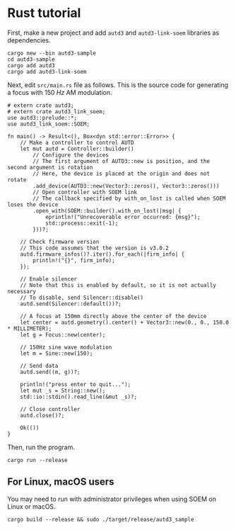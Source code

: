 # Rust tutorial

First, make a new project and add `autd3` and `autd3-link-soem` libraries as dependencies.

```shell
cargo new --bin autd3-sample
cd autd3-sample
cargo add autd3
cargo add autd3-link-soem
```

Next, edit `src/main.rs` file as follows.
This is the source code for generating a focus with $\SI{150}{Hz}$ AM modulation. 

```rust,should_panic,filename=main.rs,edition2021
# extern crate autd3;
# extern crate autd3_link_soem;
use autd3::prelude::*;
use autd3_link_soem::SOEM;

fn main() -> Result<(), Box<dyn std::error::Error>> {
    // Make a controller to control AUTD
    let mut autd = Controller::builder()
        // Configure the devices
        // The first argument of AUTD3::new is position, and the second argument is rotation
        // Here, the device is placed at the origin and does not rotate
        .add_device(AUTD3::new(Vector3::zeros(), Vector3::zeros()))
        // Open controller with SOEM link
        // The callback specified by with_on_lost is called when SOEM loses the device
        .open_with(SOEM::builder().with_on_lost(|msg| {
            eprintln!("Unrecoverable error occurred: {msg}");
            std::process::exit(-1);
        }))?;

    // Check firmware version
    // This code assumes that the version is v3.0.2
    autd.firmware_infos()?.iter().for_each(|firm_info| {
        println!("{}", firm_info);
    });

    // Enable silencer
    // Note that this is enabled by default, so it is not actually necessary
    // To disable, send Silencer::disable()
    autd.send(Silencer::default())?;

    // A focus at 150mm directly above the center of the device
    let center = autd.geometry().center() + Vector3::new(0., 0., 150.0 * MILLIMETER);
    let g = Focus::new(center);

    // 150Hz sine wave modulation
    let m = Sine::new(150);

    // Send data
    autd.send((m, g))?;

    println!("press enter to quit...");
    let mut _s = String::new();
    std::io::stdin().read_line(&mut _s)?;

    // Close controller
    autd.close()?;

    Ok(())
}
```

Then, run the program.

```shell
cargo run --release
```

## For Linux, macOS users

You may need to run with administrator privileges when using SOEM on Linux or macOS.

```shell
cargo build --release && sudo ./target/release/autd3_sample
```
